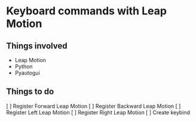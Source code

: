 # Keyboard commands with Leap Motion

## Things involved

- Leap Motion
- Python
- Pyautogui

## Things to do

[ ] Register Forward Leap Motion
[ ] Register Backward Leap Motion
[ ] Register Left Leap Motion
[ ] Register Right Leap Motion
[ ] Create keybind